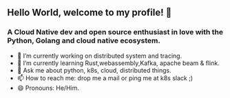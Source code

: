 ## Hello World, welcome to my profile! 👋

<!--
**rajibmitra/rajibmitra** is a ✨ _special_ ✨ repository because its `README.md` (this file) appears on your GitHub profile.

Here are some ideas to get you started:
-->
###  A Cloud Native dev and open source enthusiast in love with the Python, Golang and cloud native ecosystem. 

- 🔭 I’m currently working on distributed system and tracing.
- 🌱 I’m currently learning Rust,webassembly,Kafka, apache beam & flink.
- 💬 Ask me about python, k8s, cloud, distributed things.
- 📫 How to reach me: drop me a mail or ping me at k8s slack ;) 
- 😄 Pronouns: He/Him. 


